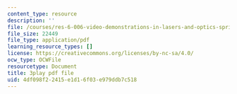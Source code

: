 ```yaml
---
content_type: resource
description: ''
file: /courses/res-6-006-video-demonstrations-in-lasers-and-optics-spring-2008/4df098f22415e1d16f03e979ddb7c518_zD6tTb74KdU.pdf
file_size: 22449
file_type: application/pdf
learning_resource_types: []
license: https://creativecommons.org/licenses/by-nc-sa/4.0/
ocw_type: OCWFile
resourcetype: Document
title: 3play pdf file
uid: 4df098f2-2415-e1d1-6f03-e979ddb7c518
---
```

